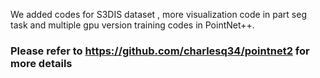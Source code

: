 
We added codes for S3DIS dataset , more visualization code in part seg task and multiple gpu version training codes in PointNet++.

### Please refer to https://github.com/charlesq34/pointnet2 for more details


